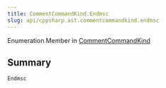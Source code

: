 ```yaml
---
title: CommentCommandKind.Endmsc
slug: api/cppsharp.ast.commentcommandkind.endmsc
---
```

Enumeration Member in [CommentCommandKind](/api/cppsharp/ast/commentcommandkind)

## Summary



```csharp
Endmsc
```


